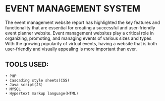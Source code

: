 # EVENT MANAGEMENT SYSTEM

The event management website report has highlighted the key features and functionality that are essential for creating a successful and user-friendly event planner website. Event management websites play a critical role in organizing, promoting, and managing events of various sizes and types. With the growing popularity of virtual events, having a website that is both user-friendly and visually appealing is more important than ever.

## TOOLS USED:
    • PHP
    • Cascading style sheets(CSS)
    • Java script(JS)
    • MYSQL
    • Hypertext markup language(HTML)


